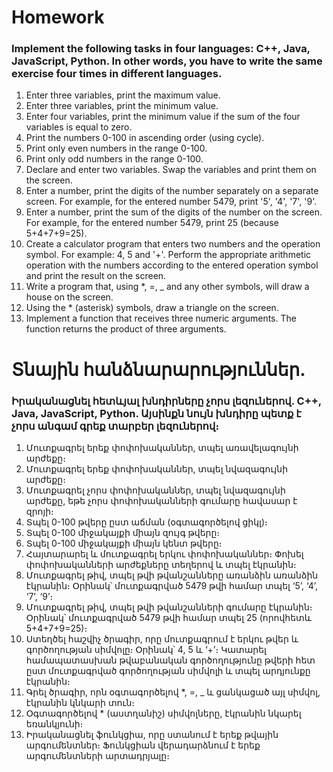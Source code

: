 # Homework
### Implement the following tasks in four languages: C++, Java, JavaScript, Python. In other words, you have to write the same exercise four times in different languages.
1. Enter three variables, print the maximum value.
2. Enter three variables, print the minimum value.
3. Enter four variables, print the minimum value if the sum of the four variables is equal to zero.
4. Print the numbers 0-100 in ascending order (using cycle).
5. Print only even numbers in the range 0-100.
6. Print only odd numbers in the range 0-100.
7. Declare and enter two variables. Swap the variables and print them on the screen.
8. Enter a number, print the digits of the number separately on a separate screen. For example, for the entered number 5479, print '5', '4', '7', '9'.
9. Enter a number, print the sum of the digits of the number on the screen. For example, for the entered number 5479, print 25 (because 5+4+7+9=25).
10. Create a calculator program that enters two numbers and the operation symbol. For example: 4, 5 and '+'. Perform the appropriate arithmetic operation with the numbers according to the entered operation symbol and print the result on the screen.
11. Write a program that, using *, =, _ and any other symbols, will draw a house on the screen.
12. Using the * (asterisk) symbols, draw a triangle on the screen.
13. Implement a function that receives three numeric arguments. The function returns the product of three arguments.


# Տնային հանձնարարություններ. 
### Իրականացնել հետևյալ խնդիրները չորս լեզուներով. C++, Java, JavaScript, Python. Այսինքն նույն խնդիրը պետք է չորս անգամ գրեք տարբեր լեզուներով։  
1. Մուտքագրել երեք փոփոխականներ, տպել առավելագույնի արժեքը։  
2. Մուտքագրել երեք փոփոխականներ, տպել նվազագույնի արժեքը։  
3. Մուտքագրել չորս փոփոխականներ, տպել նվազագույնի արժեքը, եթե չորս փոփոխականների գումարը հավասար է զրոյի։  
4. Տպել 0-100 թվերը ըստ աճման (օգտագործելով ցիկլ)։  
5. Տպել 0-100 միջակայքի միայն զույգ թվերը։  
6. Տպել 0-100 միջակայքի միայն կենտ թվերը։  
7. Հայտարարել և մուտքագրել երկու փոփոխականներ։ Փոխել փոփոխականների արժեքները տեղերով և տպել էկրանին։  
8. Մուտքագրել թիվ, տպել թվի թվանշանները առանձին առանձին էկրանին։ Օրինակ՝ մուտքագրված 5479 թվի համար տպել ‘5’, ‘4’, ‘7’, ‘9’։  
9. Մուտքագրել թիվ, տպել թվի թվանշանների գումարը էկրանին։ Օրինակ՝ մուտքագրված 5479 թվի համար տպել 25 (որովհետև 5+4+7+9=25)։  
10. Ստեղծել հաշվիչ ծրագիր, որը մուտքագրում է երկու թվեր և գործողության սիմվոլը։ Օրինակ՝ 4, 5 և ‘+’։ Կատարել համապատասխան թվաբանական գործողությունը թվերի հետ ըստ մուտքագրված գործողության սիմվոլի և տպել արդյունքը էկրանին։  
11. Գրել ծրագիր, որն օգտագործելով *, =, _ և ցանկացած այլ սիմվոլ, էկրանին կնկարի տուն։  
12. Օգտագործելով * (աստղանիշ) սիմվոլները, էկրանին նկարել եռանկյունի։  
13. Իրականացնել ֆունկցիա, որը ստանում է երեք թվային արգումենտներ։ Ֆունկցիան վերադարձնում է երեք արգումենտների արտադրյալը։  
